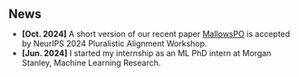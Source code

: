 <h1 id="news"></h1>

<h2 style="margin: 30px 0px 10px;">News</h2>

<ul>

<li><strong>[Oct. 2024]</strong> A short version of our recent paper <a href="https://arxiv.org/abs/2405.14953">MallowsPO</a> is accepted by NeurIPS 2024 Pluralistic Alignment Workshop.</li>
<li><strong>[Jun. 2024]</strong> I started my internship as an ML PhD intern at Morgan Stanley, Machine Learning Research.</li>

</ul>

